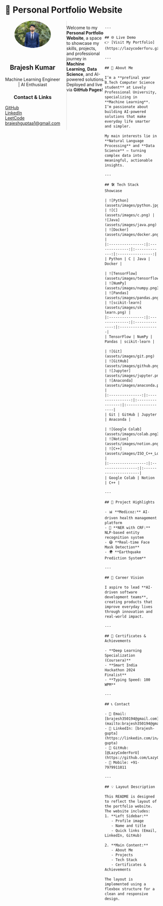 # 📌 Personal Portfolio Website

<div style="display: flex; align-items: flex-start;">
  <!-- Left Sidebar -->
  <div style="width: 250px; text-align: center; padding-right: 20px; border-right: 1px solid #ddd;">
    <img src="assets/images/profile.jpg" alt="Profile Picture" style="border-radius: 50%; width: 120px; margin-bottom: 20px;">
    <h2>Brajesh Kumar</h2>
    <p>Machine Learning Engineer | AI Enthusiast</p>
    <h3>Contact & Links</h3>
    <ul style="list-style: none; padding: 0; text-align: left;">
      <li><a href="https://github.com/LazyCoderForU" target="_blank">GitHub</a></li>
      <li><a href="https://www.linkedin.com/in/your-linkedin" target="_blank">LinkedIn</a></li>
      <li><a href="https://leetcode.com/your-leetcode" target="_blank">LeetCode</a></li>
      <li><a href="mailto:brajeshguptaa1@gmail.com">brajeshguptaa1@gmail.com</a></li>
    </ul>
  </div>


Welcome to my **Personal Portfolio Website**, a space to showcase my skills, projects, and professional journey in **Machine Learning**, **Data Science**, and AI-powered solutions.  
    Deployed and live via **GitHub Pages**!

    ---

    ## 🌐 Live Demo  
    👉 [Visit My Portfolio](https://lazycoderforu.github.io/portfolio)

    ---

    ## 📌 About Me  

    I’m a **prefinal year B.Tech Computer Science student** at Lovely Professional University, specializing in **Machine Learning**. I’m passionate about building AI-powered solutions that make everyday life smarter and simpler.

    My main interests lie in **Natural Language Processing** and **Data Science** — turning complex data into meaningful, actionable insights.  

    ---

    ## 🛠️ Tech Stack Showcase  

    | ![Python](assets/images/python.jpg) | ![C](assets/images/c.png) | ![Java](assets/images/java.png) | ![Docker](assets/images/docker.png) |  
    |:----------------:|:--------------:|:-------------:|:----------------:|
    | Python | C | Java | Docker |

    | ![TensorFlow](assets/images/tensorflow.png) | ![NumPy](assets/images/numpy.png) | ![Pandas](assets/images/pandas.png) | ![scikit-learn](assets/images/sk learn.png) |
    |:----------------:|:--------------:|:--------------:|:------------------|
    | TensorFlow | NumPy | Pandas | scikit-learn |

    | ![Git](assets/images/git.png) | ![GitHub](assets/images/github.png) | ![Jupyter](assets/images/jupyter.png) | ![Anaconda](assets/images/anaconda.png) |
    |:---------------:|:----------------:|:----------------:|:------------------|
    | Git | GitHub | Jupyter | Anaconda |

    | ![Google Colab](assets/images/colab.png) | ![Notion](assets/images/notion.png) | ![C++](assets/images/ISO_C++_Logo.svg.png) |
    |:-----------------:|:-----------------:|:----------------------|
    | Google Colab | Notion | C++ |

    ---

    ## 📂 Project Highlights  

    - 📊 **Medicoz:** AI-driven health management platform  
    - 📝 **NER with CRF:** NLP-based entity recognition system  
    - 😷 **Real-time Face Mask Detection**  
    - 🌍 **Earthquake Prediction System**

    ---

    ## 🚀 Career Vision  

    I aspire to lead **AI-driven software development teams**, creating products that improve everyday lives through innovation and real-world impact.

    ---

    ## 📜 Certificates & Achievements  

    - **Deep Learning Specialization (Coursera)**  
    - **Smart India Hackathon 2024 Finalist**  
    - **Typing Speed: 100 WPM**

    ---

    ## 📞 Contact  

    - 📧 Email: [brajesh350194@gmail.com](mailto:brajesh350194@gmail.com)  
    - 💼 LinkedIn: [brajesh-gupta](https://linkedin.com/in/brajesh-gupta)  
    - 🐙 GitHub: [@LazyCoderForU](https://github.com/LazyCoderForU)  
    - 📱 Mobile: +91-7979911811  

    ---

    ## 💡 Layout Description  

    This README is designed to reflect the layout of the portfolio website. The website includes:  
    1. **Left Sidebar:**  
       - Profile image  
       - Name and title  
       - Quick links (Email, LinkedIn, GitHub)  

    2. **Main Content:**  
       - About Me  
       - Projects  
       - Tech Stack  
       - Certificates & Achievements  

    The layout is implemented using a flexbox structure for a clean and responsive design.

